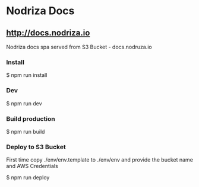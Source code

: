 # Nodriza Docs

## http://docs.nodriza.io

Nodriza docs spa served from S3 Bucket - docs.nodruza.io

### Install

$ npm run install

### Dev

$ npm run dev

### Build production

$ npm run build

### Deploy to S3 Bucket

First time copy ./env/env.template to ./env/env and provide the bucket name and AWS Credentials

$ npm run deploy

